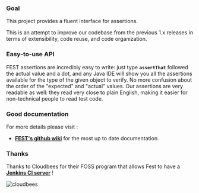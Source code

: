### Goal

This project provides a fluent interface for assertions.

This is an attempt to improve our codebase from the previous 1.x releases in terms of extensibility, code reuse,
and code organization.

### Easy-to-use API

FEST assertions are incredibly easy to write: just type **```assertThat```** followed the actual value and a dot, and any Java 
IDE will show you all the assertions available for the type of the given object to verify. No more confusion about the 
order of the "expected" and "actual" values. Our assertions are very readable as well: they read very close to plain 
English, making it easier for non-technical people to read test code.

### Good documentation

For more details please visit :

* **[FEST's github wiki](https://github.com/alexruiz/fest-assert-2.x/wiki)** for the most up to date documentation.

### Thanks

Thanks to Cloudbees for their FOSS program that allows Fest to have a **[Jenkins CI server](https://fest.ci.cloudbees.com/#)** !

![cloudbees](/alexruiz/fest-assert-2.x/raw/master/src/site/resources/images/built-on-Dev@Cloud-Cloudbees.png)
